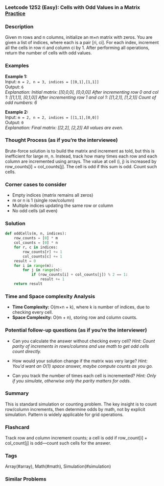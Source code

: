 ### Leetcode 1252 (Easy): Cells with Odd Values in a Matrix [Practice](https://leetcode.com/problems/cells-with-odd-values-in-a-matrix)

### Description  
Given m rows and n columns, initialize an m×n matrix with zeros. You are given a list of indices, where each is a pair [ri, ci]. For each index, increment all the cells in row ri and column ci by 1. After performing all operations, return the number of cells with odd values.

### Examples  
**Example 1:**  
Input: `m = 2, n = 3, indices = [[0,1],[1,1]]`  
Output: `6`  
*Explanation: Initial matrix:
[[0,0,0],
 [0,0,0]]
After incrementing row 0 and col 1:
[[1,1,1],
 [0,1,0]]
After incrementing row 1 and col 1:
[[1,2,1],
 [1,2,1]]
Count of odd numbers: 6*

**Example 2:**  
Input: `m = 2, n = 2, indices = [[1,1],[0,0]]`  
Output: `0`  
*Explanation: Final matrix:
[[2,2],
 [2,2]]
All values are even.*

### Thought Process (as if you’re the interviewee)  
Brute-force solution is to build the matrix and increment as told, but this is inefficient for large m, n. Instead, track how many times each row and each column are incremented using arrays. The value at cell (i, j) is increased by row_counts[i] + col_counts[j]. The cell is odd if this sum is odd. Count such cells.

### Corner cases to consider  
- Empty indices (matrix remains all zeros)
- m or n is 1 (single row/column)
- Multiple indices updating the same row or column
- No odd cells (all even)

### Solution

```python
def oddCells(m, n, indices):
    row_counts = [0] * m
    col_counts = [0] * n
    for r, c in indices:
        row_counts[r] += 1
        col_counts[c] += 1
    result = 0
    for i in range(m):
        for j in range(n):
            if (row_counts[i] + col_counts[j]) % 2 == 1:
                result += 1
    return result
```

### Time and Space complexity Analysis  
- **Time Complexity:** O(m×n + k), where k is number of indices, due to checking every cell.
- **Space Complexity:** O(m + n), storing row and column counts.

### Potential follow-up questions (as if you’re the interviewer)  
- Can you calculate the answer without checking every cell?
  *Hint: Count parity of increments in rows/columns and use math to get odd cells count directly.*

- How would your solution change if the matrix was very large?
  *Hint: You'd want an O(1) space answer, maybe compute counts as you go.*

- Can you track the number of times each cell is incremented?
  *Hint: Only if you simulate, otherwise only the parity matters for odds.*

### Summary
This is standard simulation or counting problem. The key insight is to count row/column increments, then determine odds by math, not by explicit simulation. Pattern is widely applicable for grid operations.


### Flashcard
Track row and column increment counts; a cell is odd if row_count[i] + col_count[j] is odd—count such cells for the answer.

### Tags
Array(#array), Math(#math), Simulation(#simulation)

### Similar Problems
